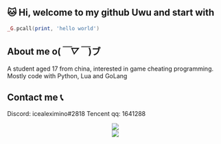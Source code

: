 ## 🐱 Hi, welcome to my github Uwu and start with

```lua
_G.pcall(print, 'hello world')
```

## About me o(*￣▽￣*)ブ
<p>
A student aged 17 from china, interested in game cheating programming. Mostly code with Python, Lua and GoLang
</p>

## Contact me 📞

<p>
Discord: icealeximino#2818
Tencent qq: 1641288
</p>

<div align="center"> <img src="https://activity-graph.herokuapp.com/graph?username=icealeximino&theme=xcode" /> </div>

<div align="center"> <img src="https://github.com/icealeximino/icealeximino/blob/main/101790864_p0.jpg?raw=true"> </div>

